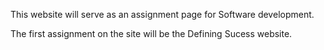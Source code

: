 This website will serve as an assignment page for Software development.

The first assignment on the site will be the Defining Sucess website.